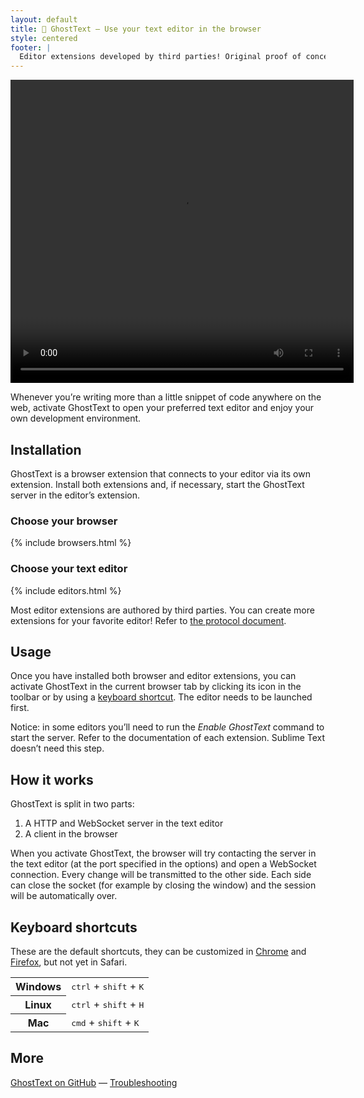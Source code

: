 ```yaml
---
layout: default
title: 👻 GhostText — Use your text editor in the browser
style: centered
footer: |
  Editor extensions developed by third parties! Original proof of concept by Guido Krömer. App logos belong to their respective owners. <br><a href="https://github.com/fregante/GhostText">Code</a> released under MIT license.
---
```


<video width="549" height="485" autoplay src="https://user-images.githubusercontent.com/1402241/226179308-bdd15f40-a681-4e16-8c4d-6202e5ac253d.mp4" type="video/mp4"></video>

Whenever you’re writing more than a little snippet of code anywhere on the web, activate GhostText to open your preferred text editor and enjoy your own development environment.

## Installation

GhostText is a browser extension that connects to your editor via its own extension. Install both extensions and, if necessary, start the GhostText server in the editor’s extension.

<h3 id="browser">Choose your browser</h3>

{% include browsers.html %}

<h3 id="editor">Choose your text editor</h3>

{% include editors.html %}

Most editor extensions are authored by third parties. You can create more extensions for your favorite editor! Refer to [the protocol document](https://github.com/fregante/GhostText/blob/main/PROTOCOL.md).

## Usage

Once you have installed both browser and editor extensions, you can activate GhostText in the current browser tab by clicking its icon in the toolbar or by using a [keyboard shortcut](#keyboard-shortcuts). The editor needs to be launched first.

Notice: in some editors you’ll need to run the _Enable GhostText_ command to start the server. Refer to the documentation of each extension. Sublime Text doesn’t need this step.

## How it works

GhostText is split in two parts:

1. A HTTP and WebSocket server in the text editor
2. A client in the browser

When you activate GhostText, the browser will try contacting the server in the text editor (at the port specified in the options) and open a WebSocket connection. Every change will be transmitted to the other side. Each side can close the socket (for example by closing the window) and the session will be automatically over.

## Keyboard shortcuts

These are the default shortcuts, they can be customized in [Chrome](https://lifehacker.com/add-custom-keyboard-shortcuts-to-chrome-extensions-for-1595322121) and [Firefox](https://support.mozilla.org/kb/manage-extension-shortcuts-firefox), but not yet in Safari.

<table>
	<tr>
		<th>Windows</th>
		<td><kbd>ctrl</kbd> + <kbd>shift</kbd> + <kbd>K</kbd></td>
	</tr>
	<tr>
		<th>Linux</th>
		<td><kbd>ctrl</kbd> + <kbd>shift</kbd> + <kbd>H</kbd></td>
	</tr>
	<tr>
		<th>Mac</th>
		<td><kbd>cmd</kbd> + <kbd>shift</kbd> + <kbd>K</kbd></td>
	</tr>
</table>

## More

[GhostText on GitHub](https://github.com/fregante/GhostText) — [Troubleshooting](/troubleshooting/)
